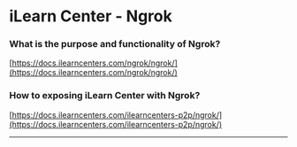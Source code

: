 # iLearn Center - Ngrok

### What is the purpose and functionality of Ngrok?

[https://docs.ilearncenters.com/ngrok/ngrok/](https://docs.ilearncenters.com/ngrok/ngrok/)

### How to exposing iLearn Center with Ngrok?

[https://docs.ilearncenters.com/ilearncenters-p2p/ngrok/](https://docs.ilearncenters.com/ilearncenters-p2p/ngrok/)

---
